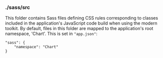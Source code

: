 ### ./sass/src

This folder contains Sass files defining CSS rules corresponding to classes
included in the application's JavaScript code build when using the modern toolkit.
By default, files in this folder are mapped to the application's root namespace, 'Chart'.
This is set in `"app.json"`:

    "sass": {
        "namespace": "Chart"
    }